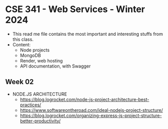 # CSE 341 - Web Services - Winter 2024

- This read me file contains the most important and interesting stuffs from this class.
- Content:
  - Node projects
  - MongoDB
  - Render, web hosting
  - API documentation, with Swagger

## Week 02

- NODE.JS ARCHITECTURE
  - https://blog.logrocket.com/node-js-project-architecture-best-practices/
  - https://www.softwareontheroad.com/ideal-nodejs-project-structure/
  - https://blog.logrocket.com/organizing-express-js-project-structure-better-productivity/